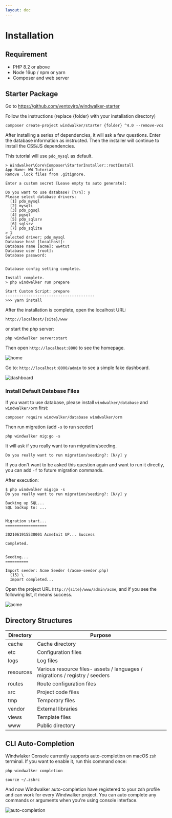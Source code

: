 ```yaml
---
layout: doc
---
```


# Installation

## Requirement

- PHP 8.2 or above
- Node 16up / npm or yarn
- Composer and web server

## Starter Package

Go to https://github.com/ventoviro/windwalker-starter

Follow the instructions (replace {folder} with your installation directory)

``` 
composer create-project windwalker/starter {folder} ^4.0 --remove-vcs
```

After installing a series of dependencies, it will ask a few questions. Enter the database
information as instructed. Then the installer will continue to install the CSS/JS
dependencies.

This tutorial will use `pdo_mysql` as default.

```shell
> Windwalker\Core\Composer\StarterInstaller::rootInstall
App Name: WW Tutorial
Remove .lock files from .gitignore.

Enter a custom secret [Leave empty to auto generate]:

Do you want to use database? [Y/n]: y
Please select database drivers:
  [1] pdo_mysql
  [2] mysqli
  [3] pdo_pgsql
  [4] pgsql
  [5] pdo_sqlsrv
  [6] sqlsrv
  [7] pdo_sqlite
> 1
Selected driver: pdo_mysql
Database host [localhost]:
Database name [acme]: ww4tut
Database user [root]:
Database password:


Database config setting complete.

Install complete.
> php windwalker run prepare

Start Custom Script: prepare
---------------------------------------
>>> yarn install
```

After the installation is complete, open the localhost URL:

```
http://localhost/{site}/www
```

or start the php server:

```shell
php windwalker server:start
```

Then open `http://localhost:8000` to see the homepage.

![home](https://github.com/lyrasoft/ww4tut/assets/1639206/2134e4b7-6caa-41b0-ac2b-cc69f3944b0e)

Go to: `http://localhost:8000/admin` to see a simple fake dashboard.

![dashboard](https://github.com/lyrasoft/ww4tut/assets/1639206/9ad6fa6a-8466-4332-b34e-aeab916e45e7)


### Install Default Database Files

If you want to use database, please install `windwalker/database` and `windwalker/orm` first:

```shell
composer require windwalker/database windwalker/orm
```

Then run migration (add `-s` to run seeder)

```shell
php windwalker mig:go -s
```

It will ask if you really want to run migration/seeding.

```shell
Do you really want to run migration/seeding?: [N/y] y
```

If you don't want to be asked this question again and want to run it directly, you can add `-f` to
future migration commands.

After execution:

```shell
$ php windwalker mig:go -s
Do you really want to run migration/seeding?: [N/y] y

Backing up SQL...
SQL backup to: ...


Migration start...
==================

2021061915530001 AcmeInit UP... Success

Completed.


Seeding...
==========

Import seeder: Acme Seeder (/acme-seeder.php)
  (15) \
  Import completed...
```

Open the project URL `http://{site}/www/admin/acme`, and if you see the following list, it means
success.

![acme](https://github.com/lyrasoft/ww4tut/assets/1639206/60bd49ec-454d-44b3-ae35-6554d318807e)

## Directory Structures

| **Directory** | **Purpose**                                                                  |
|---------------|------------------------------------------------------------------------------|
| cache         | Cache directory                                                              |
| etc           | Configuration files                                                          |
| logs          | Log files                                                                    |
| resources     | Various resource files- assets / languages / migrations / registry / seeders |
| routes        | Route configuration files                                                    |
| src           | Project code files                                                           |
| tmp           | Temporary files                                                              |
| vendor        | External libraries                                                           |
| views         | Template files                                                               |
| www           | Public directory                                                             |

## CLI Auto-Completion

Windwlaker Console currently supports auto-completion on macOS `zsh` terminal. If you want to enable it, run this command once:

```shell
php windwalker completion

source ~/.zshrc
```

And now Windwalker auto-completion have registered to your zsh profile and can work for every Windwalker project. You can auto complete any commands or arguments when you're using console interface.


![auto-completion](https://github.com/windwalker-io/framework/assets/1639206/1a946e9e-8b54-4a0f-bde1-4b828b310cd8)

